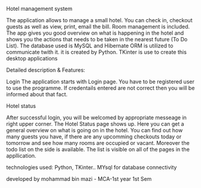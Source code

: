Hotel management system

The application allows to manage a small hotel. You can check in, checkout guests as well as view, print, email the bill. Room management is included. The app gives you good overview on what is happening in the hotel and shows you the actions that needs to be taken in the nearest future (To Do List). The database used is MySQL and Hibernate ORM is utilized to communicate twith it. it is created by Python. TKinter is use to create this desktop applications

Detailed description & Features:

Login
The application starts with Login page. You have to be registered user to use the programme. If credentails entered are not correct then you will be informed about that fact.

Hotel status

After successful login, you will be welcomed by appropriate messeage in right upper corner. The Hotel Status page shows up. Here you can get a general overview on what is going on in the hotel. You can find out how many guests you have, if there are any upcomming checkouts today or tomorrow and see how many rooms are occupied or vacant. Moreover the todo list on the side is available. The list is visible on all of the pages in the appllication.

technologies used: Python, TKinter.. MYsql for database connectivity

developed by mohammad bin mazi - MCA-1st year 1st Sem

